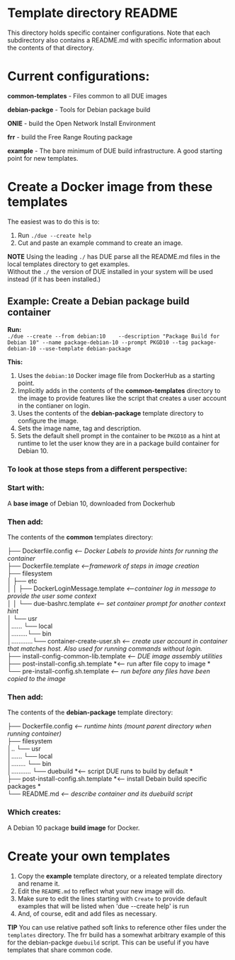 # Template directory README

This directory holds specific container configurations.
Note that each subdirectory also contains a README.md with
specific information about the contents of that directory.

# Current configurations:
**common-templates** - Files common to all DUE images

**debian-packge**    - Tools for Debian package build

**ONIE**             - build the Open Network Install Environment

**frr**              - build the Free Range Routing package

**example**          - The bare minimum of DUE build infrastructure. A good starting point for new templates.

# Create a Docker image from these templates
The easiest was to do this is to:  
  1. Run `./due --create help`  
  2. Cut and paste an example command to create an image.   


**NOTE** Using the leading `./` has DUE parse all the README.md files in the local templates directory to get examples.  
Without the `./` the version of DUE installed in your system will be used instead (if it has been installed.)  
  
## Example:  Create a Debian package build container  
**Run:**  
`./due --create --from debian:10    --description "Package Build for Debian 10" --name package-debian-10 --prompt PKGD10 --tag package-debian-10 --use-template debian-package`  
  
**This:**  
1. Uses the `debian:10` Docker image file from DockerHub as a starting point.  
2. Implicitly adds in the contents of the **common-templates** directory to the image to provide features like the script that creates a user account in the contianer on login.  
3. Uses the contents of the **debian-package** template directory to configure the image.  
4. Sets the image name, tag and description.  
5. Sets the default shell prompt in the container to be `PKGD10` as a hint at runtime to let the user know they are in a package build container for Debian 10.  

### To look at those steps from a different perspective:

### Start with:  
A **base image** of Debian 10, downloaded from Dockerhub

### Then add:
The contents of the **common** templates directory:

├── Dockerfile.config    *<-- Docker Labels to provide hints for running the container*  
├── Dockerfile.template  *<--framework of steps in image creation*  
├── filesystem  
│   ├── etc  
│   │   ├── DockerLoginMessage.template  *<--container log in message to provide the user some context*  
│   │   └── due-bashrc.template          *<-- set container prompt for another context hint*  
│   └── usr  
│...... └── local  
│.........└── bin  
│............└── container-create-user.sh  *<-- create user account in container that matches host. Also used for running commands without login.*  
├── install-config-common-lib.template     *<-- DUE image assembly utilities*    
├── post-install-config.sh.template        *<-- run after file copy to image *  
└── pre-install-config.sh.template         *<-- run before any files have been copied to the image*

### Then add:
The contents of the **debian-package** template directory:

├── Dockerfile.config  *<-- runtime hints (mount parent directory when running container)*  
├── filesystem  
│.. └── usr  
│...... └── local  
│........ └── bin  
│........... └── duebuild  *<-- script DUE runs to build by default *  
├── post-install-config.sh.template  *<-- install Debain build specific packages *  
└── README.md  *<-- describe container and its duebuild script*  

### Which creates:
A Debian 10 package **build image** for Docker.


# Create your own templates

 1. Copy the **example** template directory, or a releated template directory and rename it.  
 2. Edit the `README.md` to reflect what your new image will do.  
 3. Make sure to edit the lines starting with `Create` to provide default examples
     that will be listed when 'due --create help' is run  
 4. And, of course, edit and add files as necessary.  

**TIP** You can use relative pathed soft links to reference other files under the `templates` directory. The frr build has a somewhat arbitrary example of this for the debian-packge `duebuild` script. This can be useful if you have templates that share common code.  



  

